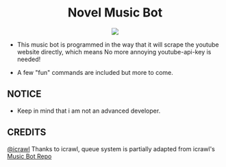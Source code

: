 
<h1 align="center">
  Novel Music Bot
</h1>

<p align="center">
  <img src="https://imgur.com/a/kIUSPFF" />
</p>



- This music bot is programmed in the way that it will scrape the youtube website directly, which means No more annoying youtube-api-key is needed!

- A few "fun" commands are included but more to come.

## NOTICE
- Keep in mind that i am not an advanced developer.

## CREDITS
[@icrawl](https://github.com/iCrawl)
Thanks to icrawl, queue system is partially adapted from icrawl's [Music Bot Repo](https://github.com/iCrawl/discord-music-bot)
